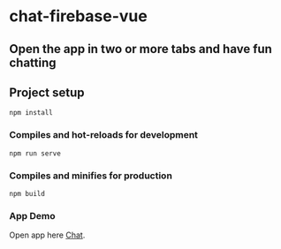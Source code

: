 # chat-firebase-vue

## Open the app in two or more tabs and have fun chatting

## Project setup

```
npm install
```

### Compiles and hot-reloads for development

```
npm run serve
```

### Compiles and minifies for production

```
npm build
```

### App Demo

Open app here [Chat](https://firechat-vue-86f94.firebaseapp.com/).
